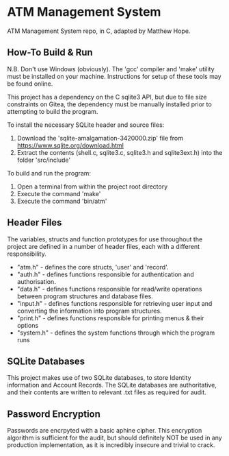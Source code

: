 # ATM Management System

ATM Management System repo, in C, adapted by Matthew Hope.

## How-To Build & Run

N.B. Don't use Windows (obviously). The 'gcc' compiler and 'make' utility must be installed on your machine.
Instructions for setup of these tools may be found online.

This project has a dependency on the C sqlite3 API, but due to file size constraints on Gitea,
the dependency must be manually installed prior to attempting to build the program.

To install the necessary SQLite header and source files:

1. Download the 'sqlite-amalgamation-3420000.zip' file from https://www.sqlite.org/download.html
2. Extract the contents (shell.c, sqlite3.c, sqlite3.h and sqlite3ext.h) into the folder 'src/include'

To build and run the program:

1. Open a terminal from within the project root directory
2. Execute the command 'make'
3. Execute the command 'bin/atm'

## Header Files

The variables, structs and function prototypes for use throughout the project
are defined in a number of header files, each with a different responsibility.

- "atm.h" - defines the core structs, 'user' and 'record'.
- "auth.h" - defines functions responsible for authentication and authorisation.
- "data.h" - defines functions responsible for read/write operations between program
structures and database files.
- "input.h" - defines functions responsible for retrieving user input and converting
the information into program structures.
- "print.h" - defines functions responsible for printing menus & their options
- "system.h" - defines the system functions through which the program runs

## SQLite Databases

This project makes use of two SQLite databases, to store Identity information
and Account Records. The SQLite databases are authoritative, and their contents
are written to relevant .txt files as required for audit.

## Password Encryption

Passwords are encrpyted with a basic aphine cipher. This encryption algorithm is sufficient
for the audit, but should definitely NOT be used in any production implementation, as it is
incredibly insecure and trivial to crack.


